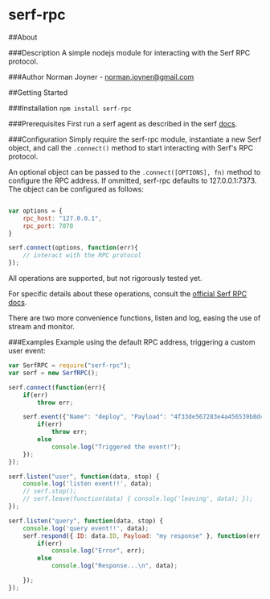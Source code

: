 serf-rpc
====================

##About

###Description
A simple nodejs module for interacting with the Serf RPC protocol.

###Author
Norman Joyner - norman.joyner@gmail.com

##Getting Started

###Installation
```npm install serf-rpc```

###Prerequisites
First run a serf agent as described in the serf
[docs](http://www.serfdom.io/docs/agent/options.html).


###Configuration
Simply require the serf-rpc module, instantiate a new Serf object, and call the ```.connect()``` method to start interacting with Serf's RPC protocol.

An optional object can be passed to the ```.connect([OPTIONS], fn)``` method to configure the RPC address. If ommitted, serf-rpc defaults to 127.0.0.1:7373. The object can be configured as follows:
```javascript

var options = {
    rpc_host: "127.0.0.1",
    rpc_port: 7070
}

serf.connect(options, function(err){
    // interact with the RPC protocol
});
```

All operations are supported, but not rigorously tested yet.

For specific details about these operations, consult the
[official Serf RPC docs](http://www.serfdom.io/docs/agent/rpc.html).

There are two more convenience functions, listen and log, easing the use of
stream and monitor.

###Examples
Example using the default RPC address, triggering a custom user event:
```javascript
var SerfRPC = require("serf-rpc");
var serf = new SerfRPC();

serf.connect(function(err){
    if(err)
        throw err;

    serf.event({"Name": "deploy", "Payload": "4f33de567283e4a456539b8dc493ae8a853a93f6", "Coalesce": false}, function(err, response){
        if(err)
            throw err;
        else
            console.log("Triggered the event!");
    });
});

serf.listen("user", function(data, stop) {
	console.log('listen event!!', data);
	// serf.stop();
	// serf.leave(function(data) { console.log('leaving', data); });
});

serf.listen("query", function(data, stop) {
	console.log('query event!!', data);
	serf.respond({ ID: data.ID, Payload: "my response" }, function(err, data) {
		if(err)
			console.log("Error", err);
		else
			console.log("Response...\n", data);

	});
});
```
